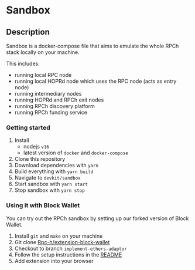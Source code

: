 # Sandbox

## Description

Sandbox is a docker-compose file that aims to emulate the whole RPCh stack locally on your machine.

This includes:

- running local RPC node
- running local HOPRd node which uses the RPC node (acts as entry node)
- running intermediary nodes
- running HOPRd and RPCh exit nodes
- running RPCh discovery platform
- running RPCh funding service

### Getting started

1. Install
   - nodejs `v16`
   - latest version of `docker` and `docker-compose`
2. Clone this repository
3. Download dependencies with `yarn`
4. Build everything with `yarn build`
5. Navigate to `devkit/sandbox`
6. Start sandbox with `yarn start`
7. Stop sandbox with `yarn stop`

### Using it with Block Wallet

You can try out the RPCh sandbox by setting up our forked version of Block Wallet.

1. Install `git` and `make` on your machine
2. Git clone [Rpc-h/extension-block-wallet](https://github.com/Rpc-h/extension-block-wallet)
3. Checkout to branch `implement-ethers-adaptor`
4. Follow the setup instructions in the [README](https://github.com/Rpc-h/extension-block-wallet/tree/implement-ethers-adaptor#getting-started)
5. Add extension into your browser
